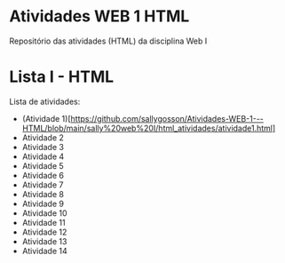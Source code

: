# Atividades WEB 1 HTML
Repositório das atividades (HTML) da disciplina Web I

# Lista I - HTML

Lista de atividades:
- (Atividade 1)[https://github.com/sallygosson/Atividades-WEB-1---HTML/blob/main/sally%20web%20I/html_atividades/atividade1.html]
- Atividade 2
- Atividade 3
- Atividade 4
- Atividade 5
- Atividade 6
- Atividade 7
- Atividade 8
- Atividade 9
- Atividade 10
- Atividade 11
- Atividade 12
- Atividade 13
- Atividade 14
